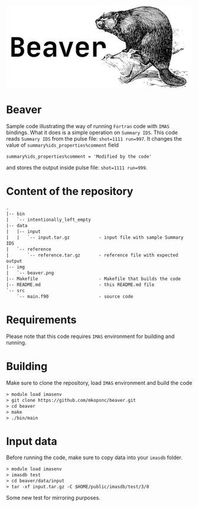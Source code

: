 <p align="center">
  <img src="https://github.com/mkopsnc/beaver/blob/master/img/beaver.png">
</p>

# Beaver

Sample code illustrating the way of running `Fortran` code with `IMAS` bindings. What it does is a simple operation on `Summary IDS`. This code reads `Summary IDS` from the pulse file: `shot=1111 run=997`. It changes the value of `summary%ids_properties%comment` field

```
summary%ids_properties%comment = 'Modified by the code'
```

and stores the output inside pulse file: `shot=1111 run=999`.

# Content of the repository

```
.
|-- bin
|   `-- intentionally_left_empty
|-- data
|   |-- input
|   |   `-- input.tar.gz           - input file with sample Summary IDS
|   `-- reference
|       `-- reference.tar.gz       - reference file with expected output
|-- img
|   `-- beaver.png
|-- Makefile                       - Makefile that builds the code
|-- README.md                      - this README.md file
`-- src
    `-- main.f90                   - source code
```

# Requirements

Please note that this code requires `IMAS` environment for building and running.

# Building

Make sure to clone the repository, load `IMAS` environment and build the code

```
> module load imasenv
> git clone https://github.com/mkopsnc/beaver.git
> cd beaver
> make
> ./bin/main
```

# Input data

Before running the code, make sure to copy data into your `imasdb` folder.

```
> module load imasenv
> imasdb test
> cd beaver/data/input
> tar -xf input.tar.gz -C $HOME/public/imasdb/test/3/0
```

Some new test for mirroring purposes. 
